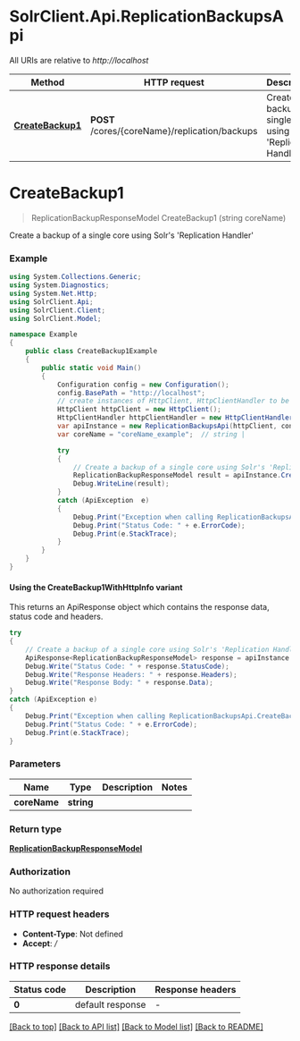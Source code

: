 # SolrClient.Api.ReplicationBackupsApi

All URIs are relative to *http://localhost*

| Method | HTTP request | Description |
|--------|--------------|-------------|
| [**CreateBackup1**](ReplicationBackupsApi.md#createbackup1) | **POST** /cores/{coreName}/replication/backups | Create a backup of a single core using Solr&#39;s &#39;Replication Handler&#39; |

<a id="createbackup1"></a>
# **CreateBackup1**
> ReplicationBackupResponseModel CreateBackup1 (string coreName)

Create a backup of a single core using Solr's 'Replication Handler'

### Example
```csharp
using System.Collections.Generic;
using System.Diagnostics;
using System.Net.Http;
using SolrClient.Api;
using SolrClient.Client;
using SolrClient.Model;

namespace Example
{
    public class CreateBackup1Example
    {
        public static void Main()
        {
            Configuration config = new Configuration();
            config.BasePath = "http://localhost";
            // create instances of HttpClient, HttpClientHandler to be reused later with different Api classes
            HttpClient httpClient = new HttpClient();
            HttpClientHandler httpClientHandler = new HttpClientHandler();
            var apiInstance = new ReplicationBackupsApi(httpClient, config, httpClientHandler);
            var coreName = "coreName_example";  // string | 

            try
            {
                // Create a backup of a single core using Solr's 'Replication Handler'
                ReplicationBackupResponseModel result = apiInstance.CreateBackup1(coreName);
                Debug.WriteLine(result);
            }
            catch (ApiException  e)
            {
                Debug.Print("Exception when calling ReplicationBackupsApi.CreateBackup1: " + e.Message);
                Debug.Print("Status Code: " + e.ErrorCode);
                Debug.Print(e.StackTrace);
            }
        }
    }
}
```

#### Using the CreateBackup1WithHttpInfo variant
This returns an ApiResponse object which contains the response data, status code and headers.

```csharp
try
{
    // Create a backup of a single core using Solr's 'Replication Handler'
    ApiResponse<ReplicationBackupResponseModel> response = apiInstance.CreateBackup1WithHttpInfo(coreName);
    Debug.Write("Status Code: " + response.StatusCode);
    Debug.Write("Response Headers: " + response.Headers);
    Debug.Write("Response Body: " + response.Data);
}
catch (ApiException e)
{
    Debug.Print("Exception when calling ReplicationBackupsApi.CreateBackup1WithHttpInfo: " + e.Message);
    Debug.Print("Status Code: " + e.ErrorCode);
    Debug.Print(e.StackTrace);
}
```

### Parameters

| Name | Type | Description | Notes |
|------|------|-------------|-------|
| **coreName** | **string** |  |  |

### Return type

[**ReplicationBackupResponseModel**](ReplicationBackupResponseModel.md)

### Authorization

No authorization required

### HTTP request headers

 - **Content-Type**: Not defined
 - **Accept**: */*


### HTTP response details
| Status code | Description | Response headers |
|-------------|-------------|------------------|
| **0** | default response |  -  |

[[Back to top]](#) [[Back to API list]](../README.md#documentation-for-api-endpoints) [[Back to Model list]](../README.md#documentation-for-models) [[Back to README]](../README.md)

